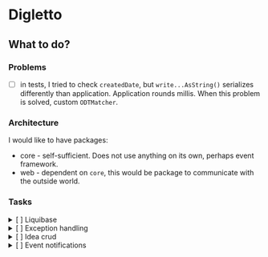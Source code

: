 # Digletto

## What to do?

### Problems

- [ ] in tests, I tried to check `createdDate`, but `write...AsString()` serializes differently than application.
  Application rounds millis. When this problem is solved, custom `ODTMatcher`.

### Architecture

I would like to have packages:

- core - self-sufficient. Does not use anything on its own, perhaps event framework.
- web - dependent on `core`, this would be package to communicate with the outside world.

### Tasks

<details>
<summary> [ ] Liquibase</summary>

- add Liquibase

</details>

<details>
<summary> [ ] Exception handling</summary>

- should throw exceptions with multiple causes
- one cause for most cases
- multiple for validation exceptions
- works on error codes - let client implement concrete messages

</details>

<details>
  <summary> [ ] Idea crud</summary>

- [ ] create
- creates new idea and persists it in database
- requires name and owning user id
- names unique per user

---

- [ ] listing
- returns pageable and filterable list of ideas
- idea specified as:
    - id
    - creation date
    - last activity date
    - name
    - owner id
    - average rating (0.0 - 5.0) - mostly to mess with database views
    - status

---

- [ ] get details
- returns single idea object
- idea specified as:
    - id
    - creation date
    - last activity date
    - name
    - description
    - owner id
    - list of involved users with last activity dates
    - average rating (0.0 - 5.0)
    - list of ratings by users
    - status

--- 

- [ ] update
- update fields of the idea
- if idea does not exist, throw 404
- only in status DRAFT - otherwise throw 403
- if nothing changed or the same data - do nothing and return 200

---

- [ ] delete
- deletes idea
- if idea does not exist, throw 404
- only in status DRAFT - otherwise throw 403

</details>

<details>
<summary> [ ] Event notifications</summary>

- [ ] create idea event
- [ ] delete idea event
- [ ] update idea event
- [ ] change state idea event

</details>
